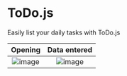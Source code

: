 # ToDo.js
Easily list your daily tasks with ToDo.js

Opening            |  Data entered
:-------------------------:|:-------------------------:
![image](https://user-images.githubusercontent.com/112738975/188897707-4b55f38e-548a-410a-b974-16d6d6e94c26.png)  |  ![image](https://user-images.githubusercontent.com/112738975/188897867-7d81e2b2-c38f-44a9-8b6d-5f3e791056d4.png)
